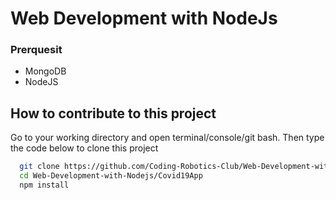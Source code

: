 # Web Development with NodeJs

### Prerquesit
* MongoDB
* NodeJS

## How to contribute to this project
Go to your working directory and open terminal/console/git bash. Then type the code below to clone this project

```bash
  git clone https://github.com/Coding-Robotics-Club/Web-Development-with-Nodejs.git
  cd Web-Development-with-Nodejs/Covid19App
  npm install
```
